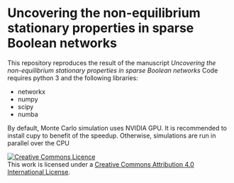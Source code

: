# Uncovering the non-equilibrium stationary properties in sparse Boolean networks
This repository reproduces the result of the manuscript *Uncovering the non-equilibrium stationary properties in sparse Boolean networks*
Code requires python 3 and the following libraries:
- networkx
- numpy
- scipy
- numba

By default, Monte Carlo simulation  uses  NVIDIA  GPU. It is recommended to install cupy to benefit of the speedup. Otherwise, simulations are run  in parallel over the CPU

<a rel="license" href="http://creativecommons.org/licenses/by/4.0/"><img alt="Creative Commons Licence" style="border-width:0" src="https://i.creativecommons.org/l/by/4.0/88x31.png" /></a><br />This work is licensed under a <a rel="license" href="http://creativecommons.org/licenses/by/4.0/">Creative Commons Attribution 4.0 International License</a>.
